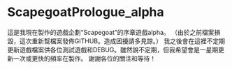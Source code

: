 # ScapegoatPrologue_alpha
 這是我現在製作的遊戲企劃“Scapegoat”的序章遊戲alpha。
（由於之前檔案損毀，這次重新幫檔案發佈GITHUB。造成困擾請多見諒。）
我之後會在這裡不定期更新遊戲檔案供各位測試遊戲和DEBUG。雖然說不定期，但我希望會是一星期更新一次或更快的頻率在製作。
謝謝各位的關注和等待！
